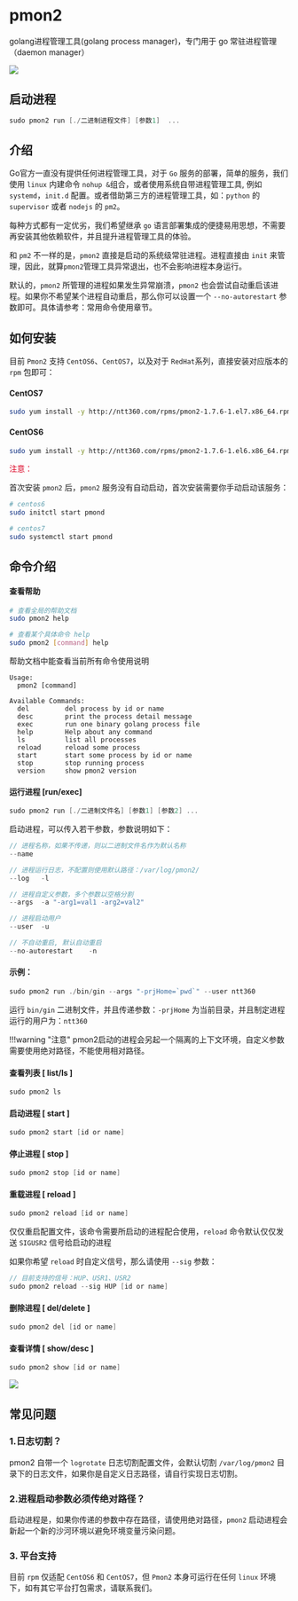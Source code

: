 # pmon2
golang进程管理工具(golang process manager)，专门用于 go 常驻进程管理 （daemon manager）

<img src="http://p0.qhimg.com/t017d6cbb68aed4b693.png" style="max-width:680px" />

## 启动进程

```go
sudo pmon2 run [./二进制进程文件] [参数1]  ...
```

## 介绍

Go官方一直没有提供任何进程管理工具，对于 `Go` 服务的部署，简单的服务，我们使用 `linux` 内建命令 `nohup &`组合，或者使用系统自带进程管理工具, 例如 `systemd`，`init.d` 配置。或者借助第三方的进程管理工具，如：`python` 的 `supervisor` 或者 `nodejs` 的 `pm2`。

每种方式都有一定优劣，我们希望继承 `go` 语言部署集成的便捷易用思想，不需要再安装其他依赖软件，并且提升进程管理工具的体验。

和 `pm2` 不一样的是，`pmon2` 直接是启动的系统级常驻进程。进程直接由 `init` 来管理，因此，就算`pmon2`管理工具异常退出，也不会影响进程本身运行。

默认的，`pmon2` 所管理的进程如果发生异常崩溃，`pmon2` 也会尝试自动重启该进程。如果你不希望某个进程自动重启，那么你可以设置一个 `--no-autorestart` 参数即可。具体请参考：常用命令使用章节。


## 如何安装

目前 `Pmon2` 支持 `CentOS6`、`CentOS7`，以及对于 `RedHat`系列，直接安装对应版本的 `rpm` 包即可：

#### CentOS7

```bash
sudo yum install -y http://ntt360.com/rpms/pmon2-1.7.6-1.el7.x86_64.rpm
```

#### CentOS6

```bash
sudo yum install -y http://ntt360.com/rpms/pmon2-1.7.6-1.el6.x86_64.rpm
```

<p style="color:#db0424;">注意：</p>

首次安装 `pmon2` 后，`pmon2` 服务没有自动启动，首次安装需要你手动启动该服务：

```bash
# centos6
sudo initctl start pmond

# centos7
sudo systemctl start pmond
```

## 命令介绍

#### 查看帮助

```sh
# 查看全局的帮助文档
sudo pmon2 help

# 查看某个具体命令 help
sudo pmon2 [command] help
```

帮助文档中能查看当前所有命令使用说明

```
Usage:
  pmon2 [command]

Available Commands:
  del         del process by id or name
  desc        print the process detail message
  exec        run one binary golang process file
  help        Help about any command
  ls          list all processes
  reload      reload some process
  start       start some process by id or name
  stop        stop running process
  version     show pmon2 version
```

#### 运行进程 [run/exec]

```go
sudo pmon2 run [./二进制文件名] [参数1] [参数2] ...
```
启动进程，可以传入若干参数，参数说明如下：

```go
// 进程名称，如果不传递，则以二进制文件名作为默认名称
--name

// 进程运行日志，不配置则使用默认路径：/var/log/pmon2/
--log   -l

// 进程自定义参数，多个参数以空格分割
--args  -a "-arg1=val1 -arg2=val2"

// 进程启动用户
--user  -u

// 不自动重启, 默认自动重启
--no-autorestart    -n
```

#### 示例：

```go
sudo pmon2 run ./bin/gin --args "-prjHome=`pwd`" --user ntt360
```
运行 `bin/gin` 二进制文件，并且传递参数：`-prjHome` 为当前目录，并且制定进程运行的用户为：`ntt360`

!!!warning "注意"
    pmon2启动的进程会另起一个隔离的上下文环境，自定义参数需要使用绝对路径，不能使用相对路径。

#### 查看列表  [ list/ls ]

```go
sudo pmon2 ls
```

#### 启动进程  [ start ]

```go
sudo pmon2 start [id or name]
```

#### 停止进程  [ stop ]

```go
sudo pmon2 stop [id or name]
```

#### 重载进程 [ reload ]

```go
sudo pmon2 reload [id or name]
```

仅仅重启配置文件，该命令需要所启动的进程配合使用，`reload` 命令默认仅仅发送 `SIGUSR2` 信号给启动的进程

如果你希望 `reload` 时自定义信号，那么请使用 `--sig` 参数：

```go
// 目前支持的信号：HUP、USR1、USR2
sudo pmon2 reload --sig HUP [id or name]
```

#### 删除进程  [ del/delete ]

```go
sudo pmon2 del [id or name]
```

#### 查看详情  [ show/desc ]

```go
sudo pmon2 show [id or name]
```
![](https://jscssimg-img.oss-cn-beijing.aliyuncs.com/89c3f649a583a852.png)

## 常见问题

### 1.日志切割？

pmon2 自带一个 `logrotate` 日志切割配置文件，会默认切割 `/var/log/pmon2` 目录下的日志文件，如果你是自定义日志路径，请自行实现日志切割。

### 2.进程启动参数必须传绝对路径？

启动进程是，如果你传递的参数中存在路径，请使用绝对路径，`pmon2` 启动进程会新起一个新的沙河环境以避免环境变量污染问题。

### 3. 平台支持

目前 `rpm` 仅适配 `CentOS6` 和 `CentOS7`，但 `Pmon2` 本身可运行在任何 `linux` 环境下，如有其它平台打包需求，请联系我们。

